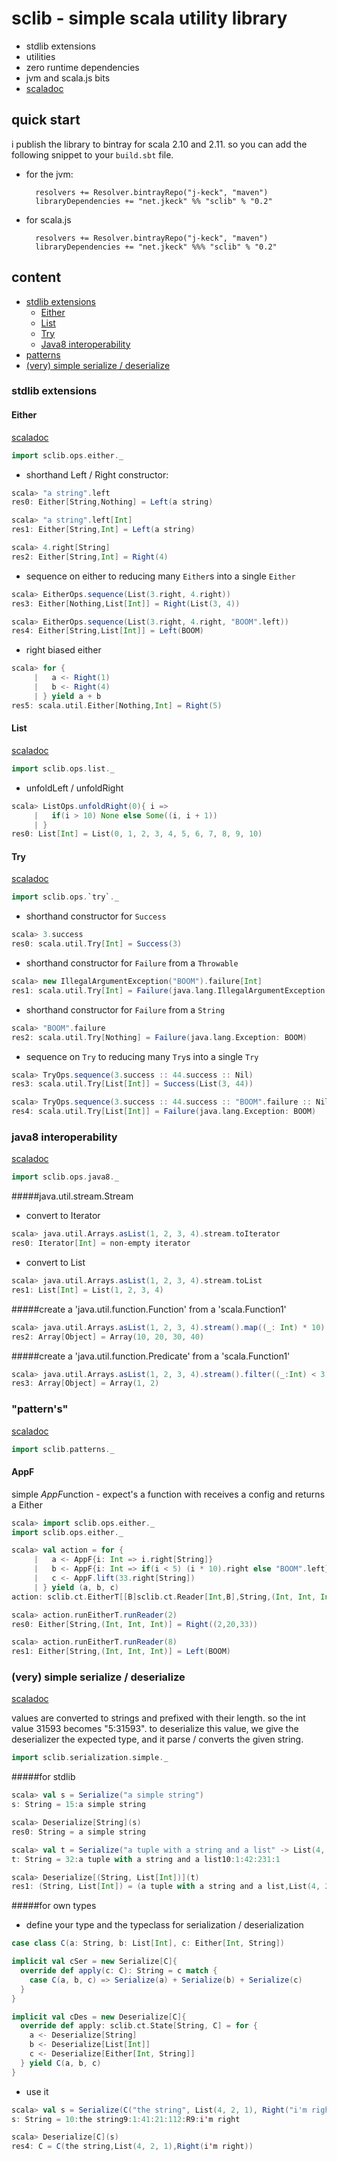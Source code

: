 # sclib - simple scala utility library

  - stdlib extensions
  - utilities
  - zero runtime dependencies
  - jvm and scala.js bits
  - [scaladoc](http://j-keck.github.io/sclib/latest/api/)

## quick start 

i publish the library to bintray for scala 2.10 and 2.11.
so you can add the following snippet to your `build.sbt` file.

- for the jvm:

        resolvers += Resolver.bintrayRepo("j-keck", "maven")
        libraryDependencies += "net.jkeck" %% "sclib" % "0.2"

- for scala.js

        resolvers += Resolver.bintrayRepo("j-keck", "maven")
        libraryDependencies += "net.jkeck" %%% "sclib" % "0.2"


## content

   - [stdlib extensions](#stdlib-extensions)
     - [Either](#either)
     - [List](#list)
     - [Try](#try)
     - [Java8 interoperability](#java8-interoperability)
   - [patterns](#patterns)
   - [(very) simple serialize / deserialize](#very-simple-serialize--deserialize)   


### stdlib extensions

#### Either
[scaladoc](http://j-keck.github.io/sclib/latest/api/#sclib.ops.either$)

```scala
import sclib.ops.either._
```

  - shorthand Left / Right constructor:
```scala
scala> "a string".left
res0: Either[String,Nothing] = Left(a string)

scala> "a string".left[Int] 
res1: Either[String,Int] = Left(a string)

scala> 4.right[String]
res2: Either[String,Int] = Right(4)
```

  - sequence on either to reducing many `Either`s into a single `Either`
```scala
scala> EitherOps.sequence(List(3.right, 4.right))
res3: Either[Nothing,List[Int]] = Right(List(3, 4))

scala> EitherOps.sequence(List(3.right, 4.right, "BOOM".left))
res4: Either[String,List[Int]] = Left(BOOM)
```
   
  - right biased either
```scala
scala> for {
     |   a <- Right(1)
     |   b <- Right(4)
     | } yield a + b
res5: scala.util.Either[Nothing,Int] = Right(5)
```

#### List
[scaladoc](http://j-keck.github.io/sclib/latest/api/#sclib.ops.list$)

```scala
import sclib.ops.list._
```

  - unfoldLeft / unfoldRight
```scala
scala> ListOps.unfoldRight(0){ i =>
     |   if(i > 10) None else Some((i, i + 1))
     | }
res0: List[Int] = List(0, 1, 2, 3, 4, 5, 6, 7, 8, 9, 10)
```

#### Try
[scaladoc](http://j-keck.github.io/sclib/latest/api/#sclib.ops.try$)

```scala
import sclib.ops.`try`._
```

  - shorthand constructor for `Success`
```scala
scala> 3.success
res0: scala.util.Try[Int] = Success(3)
```
  
  - shorthand constructor for `Failure` from a `Throwable`
```scala
scala> new IllegalArgumentException("BOOM").failure[Int]
res1: scala.util.Try[Int] = Failure(java.lang.IllegalArgumentException: BOOM)
```

  - shorthand constructor for `Failure` from a `String`
```scala
scala> "BOOM".failure
res2: scala.util.Try[Nothing] = Failure(java.lang.Exception: BOOM)
```

  - sequence on `Try` to reducing many `Try`s into a single `Try`
```scala
scala> TryOps.sequence(3.success :: 44.success :: Nil)
res3: scala.util.Try[List[Int]] = Success(List(3, 44))

scala> TryOps.sequence(3.success :: 44.success :: "BOOM".failure :: Nil)
res4: scala.util.Try[List[Int]] = Failure(java.lang.Exception: BOOM)
```

### java8 interoperability
[scaladoc](http://j-keck.github.io/sclib/latest/api/#sclib.ops.java8$)

```scala
import sclib.ops.java8._
```

#####java.util.stream.Stream

  - convert to Iterator
```scala
scala> java.util.Arrays.asList(1, 2, 3, 4).stream.toIterator
res0: Iterator[Int] = non-empty iterator
```
  - convert to List
```scala
scala> java.util.Arrays.asList(1, 2, 3, 4).stream.toList
res1: List[Int] = List(1, 2, 3, 4)
```

#####create a 'java.util.function.Function' from a 'scala.Function1'
```scala
scala> java.util.Arrays.asList(1, 2, 3, 4).stream().map((_: Int) * 10).toArray
res2: Array[Object] = Array(10, 20, 30, 40)
```

#####create a 'java.util.function.Predicate' from a 'scala.Function1'
```scala
scala> java.util.Arrays.asList(1, 2, 3, 4).stream().filter((_:Int) < 3).toArray
res3: Array[Object] = Array(1, 2)
```


### "pattern's"
[scaladoc](http://j-keck.github.io/sclib/latest/api/#sclib.patterns.package)

```scala
import sclib.patterns._
```

#### AppF

simple *AppF*unction - expect's a function with receives a config and returns a Either

```scala
scala> import sclib.ops.either._
import sclib.ops.either._

scala> val action = for {
     |   a <- AppF{i: Int => i.right[String]}
     |   b <- AppF{i: Int => if(i < 5) (i * 10).right else "BOOM".left}
     |   c <- AppF.lift(33.right[String])
     | } yield (a, b, c)
action: sclib.ct.EitherT[[B]sclib.ct.Reader[Int,B],String,(Int, Int, Int)] = EitherT(Reader(<function1>))

scala> action.runEitherT.runReader(2)
res0: Either[String,(Int, Int, Int)] = Right((2,20,33))

scala> action.runEitherT.runReader(8)
res1: Either[String,(Int, Int, Int)] = Left(BOOM)
```

### (very) simple serialize / deserialize
[scaladoc](http://j-keck.github.io/sclib/latest/api/#sclib.serialization.simple.package)

values are converted to strings and prefixed with their length.
so the int value 31593 becomes "5:31593". to deserialize this value,
we give the deserializer the expected type, and it parse / converts the given string.


```scala
import sclib.serialization.simple._
```

#####for stdlib
  
```scala
scala> val s = Serialize("a simple string")
s: String = 15:a simple string

scala> Deserialize[String](s)
res0: String = a simple string

scala> val t = Serialize("a tuple with a string and a list" -> List(4, 23, 1))
t: String = 32:a tuple with a string and a list10:1:42:231:1

scala> Deserialize[(String, List[Int])](t)
res1: (String, List[Int]) = (a tuple with a string and a list,List(4, 23, 1))
```

#####for own types
  
  - define your type and the typeclass for serialization / deserialization
  
```scala
case class C(a: String, b: List[Int], c: Either[Int, String])

implicit val cSer = new Serialize[C]{
  override def apply(c: C): String = c match {
    case C(a, b, c) => Serialize(a) + Serialize(b) + Serialize(c)
  }
}

implicit val cDes = new Deserialize[C]{
  override def apply: sclib.ct.State[String, C] = for {
    a <- Deserialize[String]
    b <- Deserialize[List[Int]]
    c <- Deserialize[Either[Int, String]]
  } yield C(a, b, c)
}
```

  - use it
```scala
scala> val s = Serialize(C("the string", List(4, 2, 1), Right("i'm right")))
s: String = 10:the string9:1:41:21:112:R9:i'm right

scala> Deserialize[C](s)
res4: C = C(the string,List(4, 2, 1),Right(i'm right))
```
